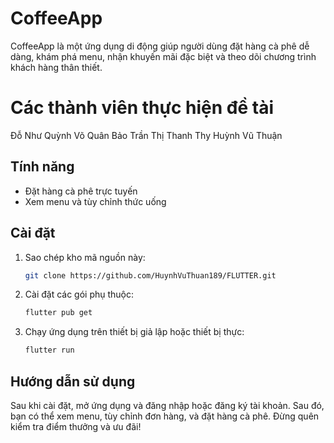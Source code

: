 # CoffeeApp
CoffeeApp là một ứng dụng di động giúp người dùng đặt hàng cà phê dễ dàng, khám phá menu, nhận khuyến mãi đặc biệt và theo dõi chương trình khách hàng thân thiết.
# Các thành viên thực hiện đề tài
Đỗ Như Quỳnh
Võ Quân Bảo
Trần Thị Thanh Thy
Huỳnh Vũ Thuận
## Tính năng
- Đặt hàng cà phê trực tuyến
- Xem menu và tùy chỉnh thức uống
## Cài đặt
1. Sao chép kho mã nguồn này:
   ```sh
   git clone https://github.com/HuynhVuThuan189/FLUTTER.git
   ```
2. Cài đặt các gói phụ thuộc:
   ```sh
   flutter pub get
   ```
3. Chạy ứng dụng trên thiết bị giả lập hoặc thiết bị thực:
   ```sh
   flutter run
   ```
## Hướng dẫn sử dụng
Sau khi cài đặt, mở ứng dụng và đăng nhập hoặc đăng ký tài khoản. Sau đó, bạn có thể xem menu, tùy chỉnh đơn hàng, và đặt hàng cà phê. Đừng quên kiểm tra điểm thưởng và ưu đãi!
